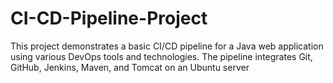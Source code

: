 # CI-CD-Pipeline-Project
This project demonstrates a basic CI/CD pipeline for a Java web application using various DevOps tools and technologies. The pipeline integrates Git, GitHub, Jenkins, Maven, and Tomcat on an Ubuntu server
